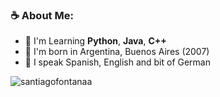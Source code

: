 ### ☕ About Me: 
 - 🌱 I'm Learning **Python**, **Java**, **C++**
 - 📌 I'm born in Argentina, Buenos Aires (2007)
 - 💬 I speak Spanish, English and bit of German

<p align="left"> <img src="https://komarev.com/ghpvc/?username=santiagofontanaa&label=Profile%20views&color=0e75b6&style=flat" alt="santiagofontanaa" /> </p>
